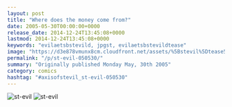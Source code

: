 ```yaml
---
layout: post
title: "Where does the money come from?"
date: 2005-05-30T00:00:00+0000
release_date: 2014-12-24T13:45:08+0000
lastmod: 2014-12-24T13:45:08+0000
keywords: "evilaetsbstevild, jpgst, evilaetsbstevildtease"
image: "https://d3e878vmunx8cm.cloudfront.net/assets/%5Bstevil%5Dtease5-30-05.jpg"
permalink: "/p/st-evil-050530/"
summary: "Originally published Monday May, 30th 2005"
category: comics
hashtag: "#axisofstevil_st-evil-050530"
---
```


![st-evil](https://d3e878vmunx8cm.cloudfront.net/assets/%5Bstevil%5Dtease5-30-05.jpg)
![st-evil](https://d3e878vmunx8cm.cloudfront.net/assets/%5Bstevil%5D5-30-05.gif)
